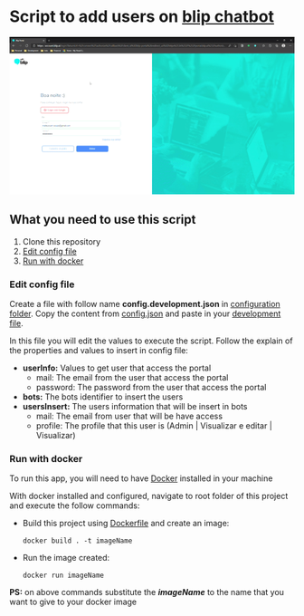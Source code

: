 # Script to add users on [blip chatbot](https://portal.blip.ai/)

![gif](utils/bot-process.gif)

## What you need to use this script
1. Clone this repository
2. [Edit config file](#edit-config-file)
3. [Run with docker](#run-docker-image)
 
### <a name="edit-config-file">Edit config file</a>
Create a file with follow name **config.development.json** in [configuration folder](content/configuration). Copy the content from [config.json](content/configuration/config.json) and paste in your [development file](content/configuration/config.development.json).
 
In this file you will edit the values to execute the script. Follow the explain of the properties and values to insert in config file:
- **userInfo:** Values to get user that access the portal
    * mail: The email from the user that access the portal
    * password: The password from the user that access the portal
- **bots:** The bots identifier to insert the users
- **usersInsert:** The users information that will be insert in bots
    * mail: The email from user that will be have access
    * profile: The profile that this user is (Admin | Visualizar e editar | Visualizar)
 
### <a name="run-docker-image">Run with docker</a>
To run this app, you will need to have [Docker](https://www.docker.com/get-started) installed in your machine

With docker installed and configured, navigate to root folder of this project and execute the follow commands:
 
- Build this project using [Dockerfile](./Dockerfile) and create an image:
 
    ```
    docker build . -t imageName
    ```
- Run the image created:
 
    ```
    docker run imageName
    ```
 
**PS:** on above commands substitute the _**imageName**_ to the name that you want to give to your docker image